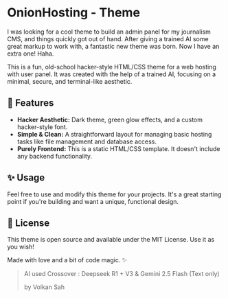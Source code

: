 # OnionHosting - Theme

I was looking for a cool theme to build an admin panel for my journalism CMS, and things quickly got out of hand. After giving a trained AI some great markup to work with, a fantastic new theme was born. Now I have an extra one! Haha.

This is a fun, old-school hacker-style HTML/CSS theme for a web hosting with user panel. It was created with the help of a trained AI, focusing on a minimal, secure, and terminal-like aesthetic.

## 🚀 Features
* **Hacker Aesthetic:** Dark theme, green glow effects, and a custom hacker-style font.
* **Simple & Clean:** A straightforward layout for managing basic hosting tasks like file management and database access.
* **Purely Frontend:** This is a static HTML/CSS template. It doesn't include any backend functionality.

## ✨ Usage
Feel free to use and modify this theme for your projects. It's a great starting point if you're building and want a unique, functional design.

## 📄 License
This theme is open source and available under the MIT License. Use it as you wish!

Made with love and a bit of code magic. ✨

> AI used Crossover : Deepseek R1 + V3 & Gemini 2.5 Flash (Text only)
> 
> by Volkan Sah
